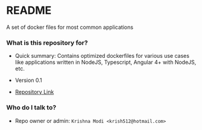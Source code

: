 # README #

A set of docker files for most common applications

### What is this repository for? ###

* Quick summary: Contains optimized dockerfiles for various use cases like applications written in NodeJS, Typescript, Angular 4+ with NodeJS, etc.

* Version 0.1

* [Repository Link](https://github.com/krish512/Dockerfiles.git)


### Who do I talk to? ###

* Repo owner or admin:
    `Krishna Modi <krish512@hotmail.com>`
